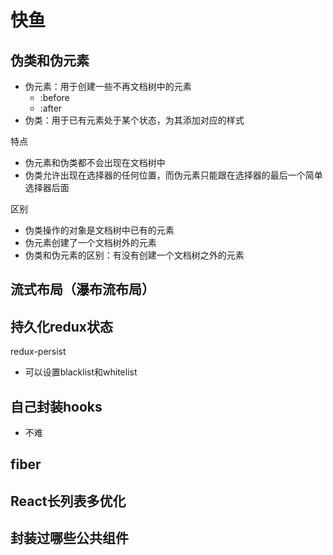 # 快鱼

## 伪类和伪元素
+ 伪元素：用于创建一些不再文档树中的元素
    + :before
    + :after
+ 伪类：用于已有元素处于某个状态，为其添加对应的样式

特点
+ 伪元素和伪类都不会出现在文档树中
+ 伪类允许出现在选择器的任何位置，而伪元素只能跟在选择器的最后一个简单选择器后面

区别
+ 伪类操作的对象是文档树中已有的元素
+ 伪元素创建了一个文档树外的元素
+ 伪类和伪元素的区别：有没有创建一个文档树之外的元素

## 流式布局（瀑布流布局）

## 持久化redux状态
redux-persist
+ 可以设置blacklist和whitelist

## 自己封装hooks
+ 不难

## fiber

## React长列表多优化

## 封装过哪些公共组件
